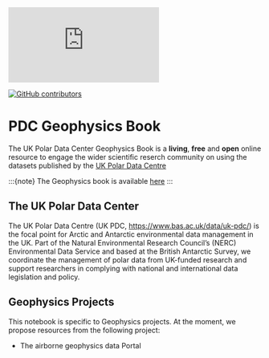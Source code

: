 [![GitHub license](https://badgen.net/github/license/Naereen/Strapdown.js)](https://github.com/antarctica/PDC_GeophysicsBook/blob/main/LICENSE)

[![GitHub contributors](https://img.shields.io/github/contributors/Naereen/badges.svg)](https://github.com/antarctica/PDC_GeophysicsBook/graphs/contributors)


# PDC Geophysics Book


The UK Polar Data Center Geophysics Book is a **living**, **free** and **open** online resource to engage the wider scientific reserch community on using the datasets published by the [UK Polar Data Centre](https://www.bas.ac.uk/data/uk-pdc/)


:::{note}
The Geophysics book is 	available [here](https://antarctica.github.io/PDC_GeophysicsBook/)
:::

## The UK Polar Data Center

The UK Polar Data Centre (UK PDC, https://www.bas.ac.uk/data/uk-pdc/) is the focal point for Arctic and Antarctic environmental data management in the UK. Part of the Natural Environmental Research Council’s (NERC) Environmental Data Service and based at the British Antarctic Survey, we coordinate the management of polar data from UK-funded research and support researchers in complying with national and international data legislation and policy.

## Geophysics Projects

This notebook is specific to Geophysics projects.
At the moment, we propose resources from the following project:

* The airborne geophysics data Portal

